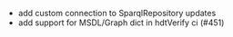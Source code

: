 - add custom connection to SparqlRepository updates
- add support for MSDL/Graph dict in hdtVerify ci (#451)

